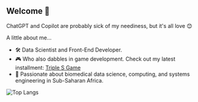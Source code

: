 ## Welcome 👋

ChatGPT and Copilot are probably sick of my neediness, but it's all love 😊

A little about me...
- 🛠️ Data Scientist and Front-End Developer.
- 🎮 Who also dabbles in game development. Check out my latest installment: [Triple S Game](https://github.com/KhethiweDlamini/triples_ice_breaker?tab=readme-ov-file)
- 🌱 Passionate about biomedical data science, computing, and systems engineering in Sub-Saharan Africa.



![Top Langs](https://github-readme-stats.vercel.app/api/top-langs/?username=khethiwedlamini&langs_count=10)

